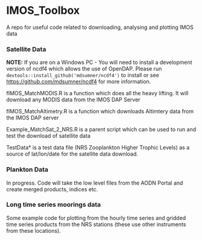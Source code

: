 # IMOS_Toolbox
A repo for useful code related to downloading, analysing and plotting IMOS data


### Satellite Data

**NOTE:** If you are on a Windows PC - You will need to install a development version of ncdf4 which allows the use of OpenDAP. Please run ```devtools::install_github('mdsumner/ncdf4')``` to install or see https://github.com/mdsumner/ncdf4 for more information.

fIMOS_MatchMODIS.R is a function which does all the heavy lifting. It will download any MODIS data from the IMOS DAP Server

fIMOS_MatchAltimetry.R is a function which downloads Altimtery data from the IMOS DAP server

Example_MatchSat_2_NRS.R is a parent script which can be used to run and test the download of satellite data

TestData* is a test data file (NRS Zooplankton Higher Trophic Levels) as a source of lat/lon/date for the satellite data download.

### Plankton Data

In progress. Code will take the low level files from the AODN Portal and create merged products, indices etc.

### Long time series moorings data

Some example code for plotting from the hourly time series and gridded time series products from the NRS stations (these use other instruments from these locations).
